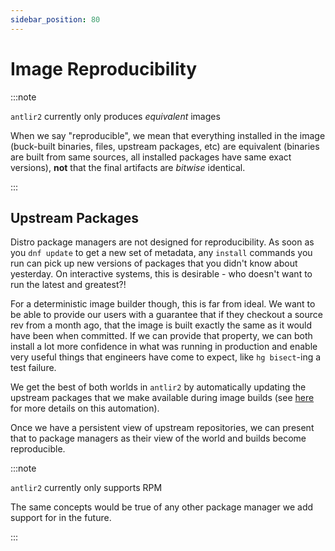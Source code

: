 ```yaml
---
sidebar_position: 80
---
```


# Image Reproducibility

:::note

`antlir2` currently only produces _equivalent_ images

When we say "reproducible", we mean that everything installed in the image
(buck-built binaries, files, upstream packages, etc) are equivalent (binaries
are built from same sources, all installed packages have same exact versions),
**not** that the final artifacts are _bitwise_ identical.

:::

## Upstream Packages

Distro package managers are not designed for reproducibility. As soon as you
`dnf update` to get a new set of metadata, any `install` commands you run can
pick up new versions of packages that you didn't know about yesterday. On
interactive systems, this is desirable - who doesn't want to run the latest and
greatest?!

For a deterministic image builder though, this is far from ideal. We want to be
able to provide our users with a guarantee that if they checkout a source rev
from a month ago, that the image is built exactly the same as it would have been
when committed. If we can provide that property, we can both install a lot more
confidence in what was running in production and enable very useful things that
engineers have come to expect, like `hg bisect`-ing a test failure.

We get the best of both worlds in `antlir2` by automatically updating the
upstream packages that we make available during image builds (see
[here](../internals/rpms) for more details on this automation).

Once we have a persistent view of upstream repositories, we can present that to
package managers as their view of the world and builds become reproducible.

:::note

`antlir2` currently only supports RPM

The same concepts would be true of any other package manager we add support for
in the future.

:::
